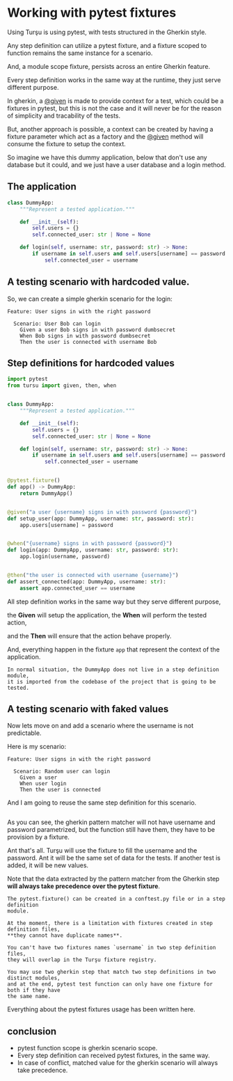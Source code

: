 # Working with pytest fixtures

Using Turşu is using pytest, with tests structured in the Gherkin style.

Any step definition can utilize a pytest fixture, and a fixture scoped to function
remains the same instance for a scenario.

And, a module scope fixture, persists across an entire Gherkin feature.

Every step definition works in the same way at the runtime, they just
serve different purpose.

In gherkin, a [@given](#tursu.given) is made to provide context for a test,
which could be a fixtures in pytest, but this is not the case and it will
never be for the reason of simplicity and tracability of the tests.

But, another approach is possible, a context can be created by having
a fixture parameter which act as a factory and the [@given](#tursu.given)
method will consume the fixture to setup the context.

So imagine we have this dummy application, below that don't use any
database but it could, and we just have a user database and a login method.

## The application

```python
class DummyApp:
    """Represent a tested application."""

    def __init__(self):
        self.users = {}
        self.connected_user: str | None = None

    def login(self, username: str, password: str) -> None:
        if username in self.users and self.users[username] == password:
            self.connected_user = username
```

## A testing scenario with hardcoded value.

So, we can create a simple gherkin scenario for the login:

```Gherkin
Feature: User signs in with the right password

  Scenario: User Bob can login
    Given a user Bob signs in with password dumbsecret
    When Bob signs in with password dumbsecret
    Then the user is connected with username Bob

```

## Step definitions for hardcoded values

```python
import pytest
from tursu import given, then, when


class DummyApp:
    """Represent a tested application."""

    def __init__(self):
        self.users = {}
        self.connected_user: str | None = None

    def login(self, username: str, password: str) -> None:
        if username in self.users and self.users[username] == password:
            self.connected_user = username


@pytest.fixture()
def app() -> DummyApp:
    return DummyApp()


@given("a user {username} signs in with password {password}")
def setup_user(app: DummyApp, username: str, password: str):
    app.users[username] = password


@when("{username} signs in with password {password}")
def login(app: DummyApp, username: str, password: str):
    app.login(username, password)


@then("the user is connected with username {username}")
def assert_connected(app: DummyApp, username: str):
    assert app.connected_user == username

```

All step definition works in the same way but they serve different purpose,

the **Given** will setup the application, the **When** will perform the tested action,

and the **Then** will ensure that the action behave properly.

And, everything happen in the fixture `app` that represent the context of the application.

```{note}
In normal situation, the DummyApp does not live in a step definition module,
it is imported from the codebase of the project that is going to be tested.
```

## A testing scenario with faked values

Now lets move on and add a scenario where the username is not predictable.

Here is my scenario:

```Gherkin
Feature: User signs in with the right password

  Scenario: Random user can login
    Given a user
    When user login
    Then the user is connected
```

And I am going to reuse the same step definition for this scenario.

```{literalinclude} ../../tests/using_fixtures/steps.py

```

As you can see, the gherkin pattern matcher will not have username and password
parametrized, but the function still have them, they have to be provision by
a fixture.

Ant that's all. Turşu will use the fixture to fill the username and the password.
Ant it will be the same set of data for the tests. If another test is added,
it will be new values.

Note that the data extracted by the pattern matcher from the Gherkin step
**will always take precedence over the pytest fixture**.

```{important}
The pytest.fixture() can be created in a conftest.py file or in a step definition
module.

At the moment, there is a limitation with fixtures created in step definition files,
**they cannot have duplicate names**.

You can't have two fixtures names `username` in two step definition files,
they will overlap in the Turşu fixture registry.

You may use two gherkin step that match two step definitions in two distinct modules,
and at the end, pytest test function can only have one fixture for both if they have
the same name.
```

Everything about the pytest fixtures usage has been written here.

## conclusion

- pytest function scope is gherkin scenario scope.
- Every step definition can received pytest fixtures, in the same way.
- In case of conflict, matched value for the gherkin scenario will always take precedence.
